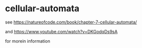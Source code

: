 # cellular-automata

see 
https://natureofcode.com/book/chapter-7-cellular-automata/

and
https://www.youtube.com/watch?v=DKGodqDs9sA

for morein information
